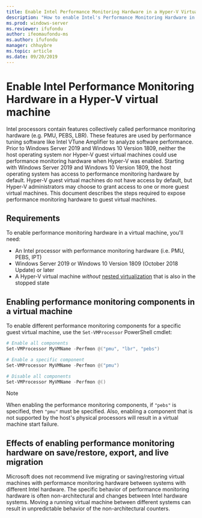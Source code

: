 ```yaml
---
title: Enable Intel Performance Monitoring Hardware in a Hyper-V Virtual Machine
description: "How to enable Intel's Performance Monitoring Hardware in a Hyper-V Machine. Also touches on how enabling performance monitoring hardware effects live migration."
ms.prod: windows-server
ms.reviewer: ifufondu
author: ifeomaufondu-ms
ms.author: ifufondu
manager: chhuybre
ms.topic: article
ms.date: 09/20/2019
---
```

# Enable Intel Performance Monitoring Hardware in a Hyper-V virtual machine

Intel processors contain features collectively called performance monitoring hardware (e.g. PMU, PEBS, LBR). These features are used by performance tuning software like Intel VTune Amplifier to analyze software performance.  Prior to Windows Server 2019 and Windows 10 Version 1809, neither the host operating system nor Hyper-V guest virtual machines could use performance monitoring hardware when Hyper-V was enabled.  Starting with Windows Server 2019 and Windows 10 Version 1809, the host operating system has access to performance monitoring hardware by default.  Hyper-V guest virtual machines do not have access by default, but Hyper-V administrators may choose to grant access to one or more guest virtual machines.  This document describes the steps required to expose performance monitoring hardware to guest virtual machines.

## Requirements

To enable performance monitoring hardware in a virtual machine, you'll need:

- An Intel processor with performance monitoring hardware (i.e. PMU, PEBS, IPT)
- Windows Server 2019 or Windows 10 Version 1809 (October 2018 Update) or later
- A Hyper-V virtual machine _without_ [nested virtualization](https://docs.microsoft.com/virtualization/hyper-v-on-windows/user-guide/nested-virtualization) that is also in the stopped state
 
## Enabling performance monitoring components in a virtual machine

To enable different performance monitoring components for a specific guest virtual machine, use the `Set-VMProcessor` PowerShell cmdlet:
 
``` Powershell
# Enable all components
Set-VMProcessor MyVMName -Perfmon @("pmu", "lbr", "pebs")
```
 
``` Powershell
# Enable a specific component
Set-VMProcessor MyVMName -Perfmon @("pmu")
```
 
``` Powershell
# Disable all components
Set-VMProcessor MyVMName -Perfmon @()
```
> [!NOTE]
> When enabling the performance monitoring components, if `"pebs"` is specified, then `"pmu"` must be specified.  Also, enabling a component that is not supported by the host's physical processors will result in a virtual machine start failure.
 
## Effects of enabling performance monitoring hardware on save/restore, export, and live migration
 
Microsoft does not recommend live migrating or saving/restoring virtual machines with performance monitoring hardware between systems with different Intel hardware. The specific behavior of performance monitoring hardware is often non-architectural and changes between Intel hardware systems.  Moving a running virtual machine between different systems can result in unpredictable behavior of the non-architectural counters.